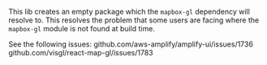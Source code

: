 This lib creates an empty package which the `mapbox-gl` dependency will resolve to. This resolves the problem that some users are facing where the `mapbox-gl` module is not found at build time.

See the following issues:
github.com/aws-amplify/amplify-ui/issues/1736
github.com/visgl/react-map-gl/issues/1783
